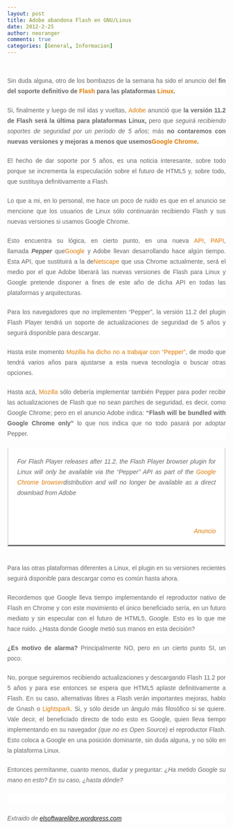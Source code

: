 ```yaml
---
layout: post
title: Adobe abandona Flash en GNU/Linux
date: 2012-2-25
author: neoranger
comments: true
categories: [General, Informacion]
---
```

<br /><div style="background-attachment:initial;background-clip:initial;background-color:white;background-image:initial;background-origin:initial;border-color:initial;border-image:initial;border-width:initial;color:#666666;font-family:ubuntu-1, ubuntu-2, sans-serif;font-size:14px;line-height:24px;margin-bottom:20px;margin-top:13px;outline-color:initial;outline-style:none;outline-width:initial;text-align:justify;vertical-align:baseline;border-style:none;padding:0;">Sin duda alguna, otro de los bombazos de la semana ha sido el anuncio del <strong style="background-attachment:initial;background-clip:initial;background-color:transparent;background-image:initial;background-origin:initial;border-color:initial;border-image:initial;border-width:initial;font-weight:bold;outline-color:initial;outline-style:none;outline-width:initial;vertical-align:baseline;border-style:none;margin:0;padding:0;">fin del soporte definitivo de <a class="zem_slink" href="http://get.adobe.com/flashplayer" rel="homepage" style="background-attachment:initial;background-clip:initial;background-color:transparent;background-image:initial;background-origin:initial;border-color:initial;border-image:initial;border-width:initial;color:#dd7a05;cursor:pointer;outline-color:initial;outline-style:none;outline-width:initial;text-decoration:none;vertical-align:baseline;border-style:none;margin:0;padding:0;" target="_blank" title="Adobe Flash">Flash</a> para las plataformas <a class="zem_slink" href="http://en.wikipedia.org/wiki/Linux" rel="wikipedia" style="background-attachment:initial;background-clip:initial;background-color:transparent;background-image:initial;background-origin:initial;border-color:initial;border-image:initial;border-width:initial;color:#dd7a05;cursor:pointer;outline-color:initial;outline-style:none;outline-width:initial;text-decoration:none;vertical-align:baseline;border-style:none;margin:0;padding:0;" target="_blank" title="Linux">Linux</a>.</strong></div><div style="background-attachment:initial;background-clip:initial;background-color:white;background-image:initial;background-origin:initial;border-color:initial;border-image:initial;border-width:initial;color:#666666;font-family:ubuntu-1, ubuntu-2, sans-serif;font-size:14px;line-height:24px;margin-bottom:20px;margin-top:13px;outline-color:initial;outline-style:none;outline-width:initial;text-align:justify;vertical-align:baseline;border-style:none;padding:0;">Si, finalmente y luego de mil idas y vueltas, <a class="zem_slink" href="http://www.adobe.com/" rel="homepage" style="background-attachment:initial;background-clip:initial;background-color:transparent;background-image:initial;background-origin:initial;border-color:initial;border-image:initial;border-width:initial;color:#dd7a05;cursor:pointer;outline-color:initial;outline-style:none;outline-width:initial;text-decoration:none;vertical-align:baseline;border-style:none;margin:0;padding:0;" target="_blank" title="Adobe Systems">Adobe</a> anunció que <strong style="background-attachment:initial;background-clip:initial;background-color:transparent;background-image:initial;background-origin:initial;border-color:initial;border-image:initial;border-width:initial;font-weight:bold;outline-color:initial;outline-style:none;outline-width:initial;vertical-align:baseline;border-style:none;margin:0;padding:0;">la versión 11.2 de Flash será la última para plataformas Linux,</strong> pero que <em style="background-attachment:initial;background-clip:initial;background-color:transparent;background-image:initial;background-origin:initial;border-color:initial;border-image:initial;border-width:initial;outline-color:initial;outline-style:none;outline-width:initial;vertical-align:baseline;border-style:none;margin:0;padding:0;">seguirá recibiendo soportes de seguridad por un período de 5 años</em>; más <strong style="background-attachment:initial;background-clip:initial;background-color:transparent;background-image:initial;background-origin:initial;border-color:initial;border-image:initial;border-width:initial;font-weight:bold;outline-color:initial;outline-style:none;outline-width:initial;vertical-align:baseline;border-style:none;margin:0;padding:0;">no contaremos con nuevas versiones y mejoras a menos que usemos<a class="zem_slink" href="http://www.google.com/chrome" rel="homepage" style="background-attachment:initial;background-clip:initial;background-color:transparent;background-image:initial;background-origin:initial;border-color:initial;border-image:initial;border-width:initial;color:#dd7a05;cursor:pointer;outline-color:initial;outline-style:none;outline-width:initial;text-decoration:none;vertical-align:baseline;border-style:none;margin:0;padding:0;" target="_blank" title="Google Chrome">Google Chrome</a>.</strong></div><div style="background-attachment:initial;background-clip:initial;background-color:white;background-image:initial;background-origin:initial;border-color:initial;border-image:initial;border-width:initial;color:#666666;font-family:ubuntu-1, ubuntu-2, sans-serif;font-size:14px;line-height:24px;margin-bottom:20px;margin-top:13px;outline-color:initial;outline-style:none;outline-width:initial;text-align:justify;vertical-align:baseline;border-style:none;padding:0;"><span id="more-9525" style="background-attachment:initial;background-clip:initial;background-color:transparent;background-image:initial;background-origin:initial;border-color:initial;border-image:initial;border-width:initial;outline-color:initial;outline-style:none;outline-width:initial;vertical-align:baseline;border-style:none;margin:0;padding:0;"></span></div><div style="background-attachment:initial;background-clip:initial;background-color:white;background-image:initial;background-origin:initial;border-color:initial;border-image:initial;border-width:initial;color:#666666;font-family:ubuntu-1, ubuntu-2, sans-serif;font-size:14px;line-height:24px;margin-bottom:20px;margin-top:13px;outline-color:initial;outline-style:none;outline-width:initial;text-align:justify;vertical-align:baseline;border-style:none;padding:0;">El hecho de dar soporte por 5 años, es una noticia interesante, sobre todo porque se incrementa la especulación sobre el futuro de HTML5 y, sobre todo, que sustituya definitivamente a Flash.</div><div style="background-attachment:initial;background-clip:initial;background-color:white;background-image:initial;background-origin:initial;border-color:initial;border-image:initial;border-width:initial;color:#666666;font-family:ubuntu-1, ubuntu-2, sans-serif;font-size:14px;line-height:24px;margin-bottom:20px;margin-top:13px;outline-color:initial;outline-style:none;outline-width:initial;text-align:justify;vertical-align:baseline;border-style:none;padding:0;">Lo que a mi, en lo personal, me hace un poco de ruido es que en el anuncio se mencione que los usuarios de Linux sólo continuarán recibiendo Flash y sus nuevas versiones si usamos Google Chrome.</div><div class="mceTemp" style="background-attachment:initial;background-clip:initial;background-color:white;background-image:initial;background-origin:initial;border-color:initial;border-image:initial;border-width:initial;color:#666666;font-family:Arial, Verdana, sans-serif;font-size:14px;line-height:24px;outline-color:initial;outline-style:none;outline-width:initial;vertical-align:baseline;border-style:none;margin:0;padding:0;"></div><div style="background-attachment:initial;background-clip:initial;background-color:white;background-image:initial;background-origin:initial;border-color:initial;border-image:initial;border-width:initial;color:#666666;font-family:ubuntu-1, ubuntu-2, sans-serif;font-size:14px;line-height:24px;margin-bottom:20px;margin-top:13px;outline-color:initial;outline-style:none;outline-width:initial;text-align:justify;vertical-align:baseline;border-style:none;padding:0;">Esto encuentra su lógica, en cierto punto, en una nueva <a class="zem_slink" href="http://en.wikipedia.org/wiki/Application_programming_interface" rel="wikipedia" style="background-attachment:initial;background-clip:initial;background-color:transparent;background-image:initial;background-origin:initial;border-color:initial;border-image:initial;border-width:initial;color:#dd7a05;cursor:pointer;outline-color:initial;outline-style:none;outline-width:initial;text-decoration:none;vertical-align:baseline;border-style:none;margin:0;padding:0;" target="_blank" title="Application programming interface">API</a>, <a href="http://code.google.com/p/ppapi/" style="background-attachment:initial;background-clip:initial;background-color:transparent;background-image:initial;background-origin:initial;border-color:initial;border-image:initial;border-width:initial;color:#dd7a05;cursor:pointer;outline-color:initial;outline-style:none;outline-width:initial;text-decoration:none;vertical-align:baseline;border-style:none;margin:0;padding:0;">PAPI</a>, llamada <strong style="background-attachment:initial;background-clip:initial;background-color:transparent;background-image:initial;background-origin:initial;border-color:initial;border-image:initial;border-width:initial;font-weight:bold;outline-color:initial;outline-style:none;outline-width:initial;vertical-align:baseline;border-style:none;margin:0;padding:0;"><em style="background-attachment:initial;background-clip:initial;background-color:transparent;background-image:initial;background-origin:initial;border-color:initial;border-image:initial;border-width:initial;outline-color:initial;outline-style:none;outline-width:initial;vertical-align:baseline;border-style:none;margin:0;padding:0;">Pepper</em></strong> que<a class="zem_slink" href="http://google.com/" rel="homepage" style="background-attachment:initial;background-clip:initial;background-color:transparent;background-image:initial;background-origin:initial;border-color:initial;border-image:initial;border-width:initial;color:#dd7a05;cursor:pointer;outline-color:initial;outline-style:none;outline-width:initial;text-decoration:none;vertical-align:baseline;border-style:none;margin:0;padding:0;" target="_blank" title="Google">Google</a> y Adobe llevan desarrollando hace algún tiempo. Esta API, que sustituirá a la de<a class="zem_slink" href="http://en.wikipedia.org/wiki/Netscape" rel="wikipedia" style="background-attachment:initial;background-clip:initial;background-color:transparent;background-image:initial;background-origin:initial;border-color:initial;border-image:initial;border-width:initial;color:#dd7a05;cursor:pointer;outline-color:initial;outline-style:none;outline-width:initial;text-decoration:none;vertical-align:baseline;border-style:none;margin:0;padding:0;" target="_blank" title="Netscape">Netscape</a> que usa Chrome actualmente, será el medio por el que Adobe liberará las nuevas versiones de Flash para Linux y Google pretende disponer a fines de este año de dicha API en todas las plataformas y arquitecturas.</div><div class="mceTemp" style="background-attachment:initial;background-clip:initial;background-color:white;background-image:initial;background-origin:initial;border-color:initial;border-image:initial;border-width:initial;color:#666666;font-family:Arial, Verdana, sans-serif;font-size:14px;line-height:24px;outline-color:initial;outline-style:none;outline-width:initial;vertical-align:baseline;border-style:none;margin:0;padding:0;"> <dl class="wp-caption zemanta-img aligncenter" style="background-attachment:initial;background-clip:initial;background-color:transparent;background-image:initial;background-origin:initial;border-color:initial;border-image:initial;border-width:initial;max-width:100%;outline-color:initial;outline-style:none;outline-width:initial;vertical-align:baseline;border-style:none;margin:0 auto 20px;padding:0;"><dt class="wp-caption-dt" style="background-attachment:initial;background-clip:initial;background-color:transparent;background-image:initial;background-origin:initial;border-color:initial;border-image:initial;border-width:initial;font-weight:bold;outline-color:initial;outline-style:none;outline-width:initial;vertical-align:baseline;border-style:none;margin:10px 0 0;padding:0;"><a href="http://en.wikipedia.org/wiki/File:Google_Chrome_2011_Logo.svg" style="background-attachment:initial;background-clip:initial;background-color:transparent;background-image:initial;background-origin:initial;border-color:initial;border-image:initial;border-width:initial;color:#dd7a05;cursor:pointer;outline-color:initial;outline-style:none;outline-width:initial;text-decoration:none;vertical-align:baseline;border-style:none;margin:0;padding:0;" target="_blank"></a></dt></dl></div><div style="background-attachment:initial;background-clip:initial;background-color:white;background-image:initial;background-origin:initial;border-color:initial;border-image:initial;border-width:initial;color:#666666;font-family:ubuntu-1, ubuntu-2, sans-serif;font-size:14px;line-height:24px;margin-bottom:20px;margin-top:13px;outline-color:initial;outline-style:none;outline-width:initial;text-align:justify;vertical-align:baseline;border-style:none;padding:0;">Para los navegadores que no implementen “Pepper”, la versión 11.2 del plugin Flash Player tendrá un soporte de actualizaciones de seguridad de 5 años y seguirá disponible para descargar.</div><div style="background-attachment:initial;background-clip:initial;background-color:white;background-image:initial;background-origin:initial;border-color:initial;border-image:initial;border-width:initial;color:#666666;font-family:ubuntu-1, ubuntu-2, sans-serif;font-size:14px;line-height:24px;margin-bottom:20px;margin-top:13px;outline-color:initial;outline-style:none;outline-width:initial;text-align:justify;vertical-align:baseline;border-style:none;padding:0;">Hasta este momento <a href="https://wiki.mozilla.org/NPAPI%3APepper" style="background-attachment:initial;background-clip:initial;background-color:transparent;background-image:initial;background-origin:initial;border-color:initial;border-image:initial;border-width:initial;color:#dd7a05;cursor:pointer;outline-color:initial;outline-style:none;outline-width:initial;text-decoration:none;vertical-align:baseline;border-style:none;margin:0;padding:0;" target="_blank">Mozilla ha dicho no a trabajar con “Pepper”</a>, de modo que tendrá varios años para ajustarse a esta nueva tecnología o buscar otras opciones.</div><div style="background-attachment:initial;background-clip:initial;background-color:white;background-image:initial;background-origin:initial;border-color:initial;border-image:initial;border-width:initial;color:#666666;font-family:ubuntu-1, ubuntu-2, sans-serif;font-size:14px;line-height:24px;margin-bottom:20px;margin-top:13px;outline-color:initial;outline-style:none;outline-width:initial;text-align:justify;vertical-align:baseline;border-style:none;padding:0;">Hasta acá, <a class="zem_slink" href="http://en.wikipedia.org/wiki/Mozilla" rel="wikipedia" style="background-attachment:initial;background-clip:initial;background-color:transparent;background-image:initial;background-origin:initial;border-color:initial;border-image:initial;border-width:initial;color:#dd7a05;cursor:pointer;outline-color:initial;outline-style:none;outline-width:initial;text-decoration:none;vertical-align:baseline;border-style:none;margin:0;padding:0;" target="_blank" title="Mozilla">Mozilla</a> sólo debería implementar también Pepper para poder recibir las actualizaciones de Flash que no sean parches de seguridad, es decir, como Google Chrome; pero en el anuncio Adobe indica: <strong style="background-attachment:initial;background-clip:initial;background-color:transparent;background-image:initial;background-origin:initial;border-color:initial;border-image:initial;border-width:initial;font-weight:bold;outline-color:initial;outline-style:none;outline-width:initial;vertical-align:baseline;border-style:none;margin:0;padding:0;">“Flash will be bundled with Google Chrome only”</strong> lo que nos indica que no todo pasará por adoptar Pepper.</div><blockquote style="background-attachment:initial;background-clip:initial;background-color:white;background-image:initial;background-origin:initial;border-color:initial;border-image:initial;border-left-color:rgb(229,229,229);border-right-color:rgb(229,229,229);border-width:initial;color:#666666;font-family:Arial, Verdana, sans-serif;font-size:14px;line-height:24px;outline-color:initial;outline-style:none;outline-width:initial;quotes:none;vertical-align:baseline;border-style:none solid solid;margin:0 0 38px;padding:20px 20px 0;"><div style="background-attachment:initial;background-clip:initial;background-color:transparent;background-image:initial;background-origin:initial;border-color:initial;border-image:initial;border-width:initial;font-family:ubuntu-1, ubuntu-2, sans-serif;margin-bottom:20px;outline-color:initial;outline-style:none;outline-width:initial;text-align:justify;vertical-align:baseline;border-style:none;padding:0;"><em style="background-attachment:initial;background-clip:initial;background-color:transparent;background-image:initial;background-origin:initial;border-color:initial;border-image:initial;border-width:initial;outline-color:initial;outline-style:none;outline-width:initial;vertical-align:baseline;border-style:none;margin:0;padding:0;">For Flash Player releases after 11.2, the Flash Player browser plugin for Linux will only be available via the “Pepper” API as part of the <a class="zem_slink" href="http://www.google.com/chrome" rel="homepage" style="background-attachment:initial;background-clip:initial;background-color:transparent;background-image:initial;background-origin:initial;border-color:initial;border-image:initial;border-width:initial;color:#dd7a05;cursor:pointer;outline-color:initial;outline-style:none;outline-width:initial;text-decoration:none;vertical-align:baseline;border-style:none;margin:0;padding:0;" target="_blank" title="Google Chrome">Google Chrome browser</a>distribution and will no longer be available as a direct download from Adobe</em></div><div style="background-attachment:initial;background-clip:initial;background-color:transparent;background-image:initial;background-origin:initial;border-color:initial;border-image:initial;border-width:initial;font-family:ubuntu-1, ubuntu-2, sans-serif;margin-bottom:20px;outline-color:initial;outline-style:none;outline-width:initial;vertical-align:baseline;border-style:none;padding:0;"><br /></div><div style="background-attachment:initial;background-clip:initial;background-color:transparent;background-image:initial;background-origin:initial;border-color:initial;border-image:initial;border-width:initial;font-family:ubuntu-1, ubuntu-2, sans-serif;margin-bottom:20px;outline-color:initial;outline-style:none;outline-width:initial;text-align:right;vertical-align:baseline;border-style:none;padding:0;"><em style="background-attachment:initial;background-clip:initial;background-color:transparent;background-image:initial;background-origin:initial;border-color:initial;border-image:initial;border-width:initial;outline-color:initial;outline-style:none;outline-width:initial;vertical-align:baseline;border-style:none;margin:0;padding:0;"><a href="http://blogs.adobe.com/flashplayer/2012/02/adobe-and-google-partnering-for-flash-player-on-linux.html" style="background-attachment:initial;background-clip:initial;background-color:transparent;background-image:initial;background-origin:initial;border-color:initial;border-image:initial;border-width:initial;color:#dd7a05;cursor:pointer;outline-color:initial;outline-style:none;outline-width:initial;text-decoration:none;vertical-align:baseline;border-style:none;margin:0;padding:0;" target="_blank">Anuncio</a></em></div></blockquote><div style="background-attachment:initial;background-clip:initial;background-color:white;background-image:initial;background-origin:initial;border-color:initial;border-image:initial;border-width:initial;color:#666666;font-family:ubuntu-1, ubuntu-2, sans-serif;font-size:14px;line-height:24px;margin-bottom:20px;margin-top:13px;outline-color:initial;outline-style:none;outline-width:initial;text-align:justify;vertical-align:baseline;border-style:none;padding:0;">Para las otras plataformas diferentes a Linux, el plugin en su versiones recientes seguirá disponible para descargar como es común hasta ahora.</div><div style="background-attachment:initial;background-clip:initial;background-color:white;background-image:initial;background-origin:initial;border-color:initial;border-image:initial;border-width:initial;color:#666666;font-family:ubuntu-1, ubuntu-2, sans-serif;font-size:14px;line-height:24px;margin-bottom:20px;margin-top:13px;outline-color:initial;outline-style:none;outline-width:initial;text-align:justify;vertical-align:baseline;border-style:none;padding:0;">Recordemos que Google lleva tiempo implementando el reproductor nativo de Flash en Chrome y con este movimiento el único beneficiado sería, en un futuro mediato y sin especular con el futuro de HTML5, Google. Esto es lo que me hace ruido. ¿Hasta donde Google metió sus manos en esta decisión?</div><div style="background-attachment:initial;background-clip:initial;background-color:white;background-image:initial;background-origin:initial;border-color:initial;border-image:initial;border-width:initial;color:#666666;font-family:ubuntu-1, ubuntu-2, sans-serif;font-size:14px;line-height:24px;margin-bottom:20px;margin-top:13px;outline-color:initial;outline-style:none;outline-width:initial;text-align:justify;vertical-align:baseline;border-style:none;padding:0;"><strong style="background-attachment:initial;background-clip:initial;background-color:transparent;background-image:initial;background-origin:initial;border-color:initial;border-image:initial;border-width:initial;font-weight:bold;outline-color:initial;outline-style:none;outline-width:initial;vertical-align:baseline;border-style:none;margin:0;padding:0;">¿Es motivo de alarma?</strong> Principalmente NO, pero en un cierto punto SI, un poco.</div><div style="background-attachment:initial;background-clip:initial;background-color:white;background-image:initial;background-origin:initial;border-color:initial;border-image:initial;border-width:initial;color:#666666;font-family:ubuntu-1, ubuntu-2, sans-serif;font-size:14px;line-height:24px;margin-bottom:20px;margin-top:13px;outline-color:initial;outline-style:none;outline-width:initial;text-align:justify;vertical-align:baseline;border-style:none;padding:0;">No, porque seguiremos recibiendo actualizaciones y descargando Flash 11.2 por 5 años y para ese entonces se espera que HTML5 aplaste definitivamente a Flash. En su caso, alternativas libres a Flash verán importantes mejoras, hablo de Gnash o <a class="zem_slink" href="http://lightspark.sourceforge.net/" rel="homepage" style="background-attachment:initial;background-clip:initial;background-color:transparent;background-image:initial;background-origin:initial;border-color:initial;border-image:initial;border-width:initial;color:#dd7a05;cursor:pointer;outline-color:initial;outline-style:none;outline-width:initial;text-decoration:none;vertical-align:baseline;border-style:none;margin:0;padding:0;" target="_blank" title="Lightspark">Lightspark</a>. Si, y sólo desde un ángulo más filosófico si se quiere. Vale decir, el beneficiado directo de todo esto es Google, quien lleva tiempo implementando en su navegador <em style="background-attachment:initial;background-clip:initial;background-color:transparent;background-image:initial;background-origin:initial;border-color:initial;border-image:initial;border-width:initial;outline-color:initial;outline-style:none;outline-width:initial;vertical-align:baseline;border-style:none;margin:0;padding:0;">(que no es Open Source)</em> el reproductor Flash. Esto coloca a Google en una posición dominante, sin duda alguna, y no sólo en la plataforma Linux.</div><div style="background-attachment:initial;background-clip:initial;background-color:white;background-image:initial;background-origin:initial;border-color:initial;border-image:initial;border-width:initial;color:#666666;font-family:ubuntu-1, ubuntu-2, sans-serif;font-size:14px;line-height:24px;margin-bottom:20px;margin-top:13px;outline-color:initial;outline-style:none;outline-width:initial;text-align:justify;vertical-align:baseline;border-style:none;padding:0;">Entonces permítanme, cuanto menos, dudar y preguntar: <em style="background-attachment:initial;background-clip:initial;background-color:transparent;background-image:initial;background-origin:initial;border-color:initial;border-image:initial;border-width:initial;outline-color:initial;outline-style:none;outline-width:initial;vertical-align:baseline;border-style:none;margin:0;padding:0;">¿Ha metido Google su mano en esto? En su caso, ¿hasta dónde?</em></div><div style="background-attachment:initial;background-clip:initial;background-color:white;background-image:initial;background-origin:initial;border-color:initial;border-image:initial;border-width:initial;color:#666666;font-family:ubuntu-1, ubuntu-2, sans-serif;font-size:14px;line-height:24px;margin-bottom:20px;margin-top:13px;outline-color:initial;outline-style:none;outline-width:initial;text-align:justify;vertical-align:baseline;border-style:none;padding:0;"><em style="background-attachment:initial;background-clip:initial;background-color:transparent;background-image:initial;background-origin:initial;border-color:initial;border-image:initial;border-width:initial;outline-color:initial;outline-style:none;outline-width:initial;vertical-align:baseline;border-style:none;margin:0;padding:0;"><br /></em></div><div style="background-attachment:initial;background-clip:initial;background-color:white;background-image:initial;background-origin:initial;border-color:initial;border-image:initial;border-width:initial;color:#666666;font-family:ubuntu-1, ubuntu-2, sans-serif;font-size:14px;line-height:24px;margin-bottom:20px;margin-top:13px;outline-color:initial;outline-style:none;outline-width:initial;text-align:justify;vertical-align:baseline;border-style:none;padding:0;"><em style="background-attachment:initial;background-clip:initial;background-color:transparent;background-image:initial;background-origin:initial;border-color:initial;border-image:initial;border-width:initial;outline-color:initial;outline-style:none;outline-width:initial;vertical-align:baseline;border-style:none;margin:0;padding:0;">Extraido de <a href="http://elsoftwarelibre.wordpress.com/">elsoftwarelibre.wordpress.com</a> </em></div>
